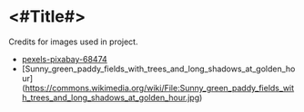 #  <#Title#>
Credits for images used in project.

- [pexels-pixabay-68474](https://www.pexels.com/photo/blue-water-68474/)
- [Sunny_green_paddy_fields_with_trees_and_long_shadows_at_golden_hour] (https://commons.wikimedia.org/wiki/File:Sunny_green_paddy_fields_with_trees_and_long_shadows_at_golden_hour.jpg)
